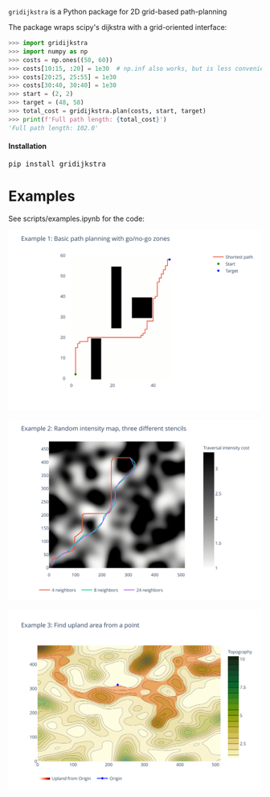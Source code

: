 
`gridijkstra` is a Python package for 2D grid-based path-planning

The package wraps scipy's dijkstra with a grid-oriented interface:

```python
>>> import gridijkstra
>>> import numpy as np
>>> costs = np.ones((50, 60))
>>> costs[10:15, :20] = 1e30  # np.inf also works, but is less convenient for plotting
>>> costs[20:25, 25:55] = 1e30
>>> costs[30:40, 30:40] = 1e30
>>> start = (2, 2)
>>> target = (48, 58)
>>> total_cost = gridijkstra.plan(costs, start, target)
>>> print(f'Full path length: {total_cost}')
'Full path length: 102.0'
```

#### Installation

<pre>
pip install gridijkstra
</pre>

# Examples

See scripts/examples.ipynb for the code:

![](scripts/example1.svg)

![](scripts/example2.svg)

![](scripts/example3.svg)
